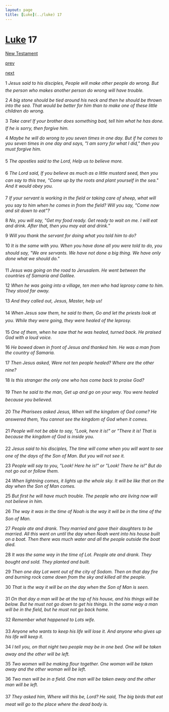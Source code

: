 ```yaml
---
layout: page
title: [Luke](../luke) 17
---
```


# [Luke](../luke) 17

[New Testament](/new-testament)


[prev](luke-16.html)


[next](luke-18.html)

1 _Jesus said to his disciples, People will make other people do wrong. But the person who makes another person do wrong will have trouble._

2 _A big stone should be tied around his neck and then he should be thrown into the sea.  That would be better for him than to make one of these little children do wrong._

3 _Take care! If your brother does something bad, tell him what he has done. If he is sorry,  then forgive him._

4 _Maybe he will do wrong to you seven times in one day. But if he comes to you seven times in one day and says, "I am sorry for what I did," then you must forgive him._

5 _The apostles said to the Lord, Help us to believe more._

6 _The Lord said, If you believe as much as a little mustard seed, then you can say to this tree, "Come up by the roots and plant yourself in the sea." And it would obey you._

7 _If your servant is working in the field or taking care of sheep, what will you say to him when he comes in from the field? Will you say, "Come now and sit down to eat"?_

8 _No, you will say, "Get my food ready. Get ready to wait on me. I will eat and drink. After that, then you may eat and drink."_

9 _Will you thank the servant for doing what you told him to do?_

10 _It is the same with you. When you have done all you were told to do, you should say,  "We are servants. We have not done a big thing. We have only done what we should do."  _

11 _Jesus was going on the road to Jerusalem. He went between the countries of Samaria and Galilee._

12 _When he was going into a village, ten men who had leprosy came to him. They stood far away._

13 _And they called out, Jesus, Master, help us!_

14 _When Jesus saw them, he said to them, Go and let the priests look at you. While they were going, they were healed of the leprosy._

15 _One of them, when he saw that he was healed, turned back. He praised God with a loud voice._

16 _He bowed down in front of Jesus and thanked him. He was a man from the country of Samaria._

17 _Then Jesus asked, Were not ten people healed? Where are the other nine?_

18 _Is this stranger the only one who has come back to praise God?_

19 _Then he said to the man, Get up and go on your way. You were healed because you believed._

20 _The Pharisees asked Jesus, When will the kingdom of God come? He answered them,  You cannot see the kingdom of God when it comes._

21 _People will not be able to say, "Look, here it is!" or "There it is! That is because the kingdom of God is inside you._

22 _Jesus said to his disciples, The time will come when you will want to see one of the days of the Son of Man. But you will not see it._

23 _People will say to you, "Look! Here he is!" or "Look! There he is!" But do not go out or follow them._

24 _When lightning comes, it lights up the whole sky. It will be like that on the day when the Son of Man comes._

25 _But first he will have much trouble. The people who are living now will not believe in him._

26 _The way it was in the time of Noah is the way it will be in the time of the Son of Man._

27 _People ate and drank. They married and gave their daughters to be married. All this went on until the day when Noah went into his house built on a boat. Then there was much water and all the people outside the boat died._

28 _It was the same way in the time of Lot. People ate and drank. They bought and sold.  They planted and built._

29 _Then one day Lot went out of the city of Sodom. Then on that day fire and burning rock came down from the sky and killed all the people._

30 _That is the way it will be on the day when the Son of Man is seen._

31 _On that day a man will be at the top of his house, and his things will be below. But he must not go down to get his things. In the same way a man will be in the field, but he must not go back home._

32 _Remember what happened to Lots wife._

33 _Anyone who wants to keep his life will lose it. And anyone who gives up his life will keep it._

34 _I tell you, on that night two people may be in one bed. One will be taken away and the other will be left._

35 _Two women will be making flour together. One woman will be taken away and the other woman will be left._

36 _Two men will be in a field. One man will be taken away and the other man will be left._

37 _They asked him, Where will this be, Lord? He said, The big birds that eat meat will go to the place where the dead body is._

